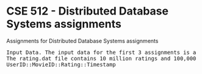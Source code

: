 # CSE 512 - Distributed Database Systems assignments 
Assignments for Distributed Database Systems assignments
<pre>
Input Data. The input data for the first 3 assignments is a Movie Rating data set collected from the MovieLens web site (http://movielens.org). The raw data is available in the file ratings.dat.
The rating.dat file contains 10 million ratings and 100,000 tag applications applied to 10,000 movies by 72,000 users. Each line of this file represents one rating of one movie by one user, and has the following format:
UserID::MovieID::Rating::Timestamp
</pre>

